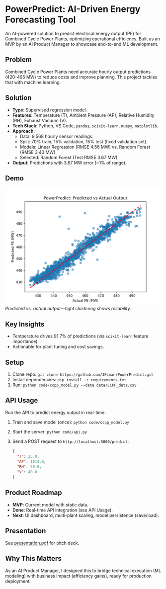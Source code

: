# PowerPredict: AI-Driven Energy Forecasting Tool

An AI-powered solution to predict electrical energy output (PE) for Combined Cycle Power Plants, optimizing operational efficiency. Built as an MVP by an AI Product Manager to showcase end-to-end ML development.

## Problem
Combined Cycle Power Plants need accurate hourly output predictions (420-495 MW) to reduce costs and improve planning. This project tackles that with machine learning.

## Solution
- **Type**: Supervised regression model.
- **Features**: Temperature (T), Ambient Pressure (AP), Relative Humidity (RH), Exhaust Vacuum (V).
- **Tech Stack**: Python, VS Code, `pandas`, `scikit-learn`, `numpy`, `matplotlib`.
- **Approach**:
  - Data: 9,568 hourly sensor readings.
  - Split: 70% train, 15% validation, 15% test (fixed validation set).
  - Models: Linear Regression (RMSE 4.56 MW) vs. Random Forest (RMSE 3.43 MW).
  - Selected: Random Forest (Test RMSE 3.67 MW).
- **Output**: Predictions with 3.67 MW error (~1% of range).

## Demo
![Predicted vs Actual](assets/model_demo.png)
*Predicted vs. actual output—tight clustering shows reliability.*

## Key Insights
- Temperature drives 91.7% of predictions (via `scikit-learn` feature importance).
- Actionable for plant tuning and cost savings.

## Setup
1. Clone repo: `git clone https://github.com/JFLman/PowerPredict.git`
2. Install dependencies: `pip install -r requirements.txt`
3. Run: `python code/ccpp_model.py --data data/CCPP_data.csv`

## API Usage
Run the API to predict energy output in real-time:

1. Train and save model (once): `python code/ccpp_model.py`
2. Start the server: `python code/api.py`
3. Send a POST request to `http://localhost:5000/predict`:

   ```json
   {
     "T": 25.0,
     "AP": 1013.0,
     "RH": 60.0,
     "V": 40.0
   }

## Product Roadmap
- **MVP**: Current model with static data.
- **Done**: Real-time API integration (see API Usage).
- **Next**: UI dashboard, multi-plant scaling, model persistence (save/load).

## Presentation
See [presentation.pdf](assets/presentation.pdf) for pitch deck.

## Why This Matters
As an AI Product Manager, I designed this to bridge technical execution (ML modeling) with business impact (efficiency gains), ready for production deployment.

